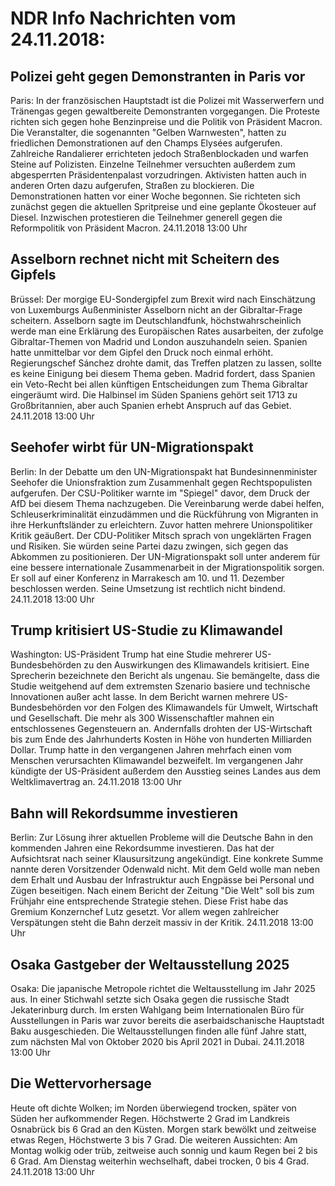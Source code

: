# NDR Info Nachrichten vom 24.11.2018:


## Polizei geht gegen Demonstranten in Paris vor
Paris: In der französischen Hauptstadt ist die Polizei mit Wasserwerfern und Tränengas gegen gewaltbereite Demonstranten vorgegangen. Die Proteste richten sich gegen hohe Benzinpreise und die Politik von Präsident Macron. Die Veranstalter, die sogenannten "Gelben Warnwesten", hatten zu friedlichen Demonstrationen auf den Champs Elysées aufgerufen. Zahlreiche Randalierer errichteten jedoch Straßenblockaden und warfen Steine auf Polizisten. Einzelne Teilnehmer versuchten außerdem zum abgesperrten Präsidentenpalast vorzudringen. Aktivisten hatten auch in anderen Orten dazu aufgerufen, Straßen zu blockieren. Die Demonstrationen hatten vor einer Woche begonnen. Sie richteten sich zunächst gegen die aktuellen Spritpreise und eine geplante Ökosteuer auf Diesel. Inzwischen protestieren die Teilnehmer generell gegen die Reformpolitik von Präsident Macron. 24.11.2018 13:00 Uhr 

## Asselborn rechnet nicht mit Scheitern des Gipfels
Brüssel: Der morgige EU-Sondergipfel zum Brexit wird nach Einschätzung von Luxemburgs Außenminister Asselborn nicht an der Gibraltar-Frage scheitern. Asselborn sagte im Deutschlandfunk, höchstwahrscheinlich werde man eine Erklärung des Europäischen Rates ausarbeiten, der zufolge Gibraltar-Themen von Madrid und London auszuhandeln seien. Spanien hatte unmittelbar vor dem Gipfel den Druck noch einmal erhöht. Regierungschef Sánchez drohte damit, das Treffen platzen zu lassen, sollte es keine Einigung bei diesem Thema geben. Madrid fordert, dass Spanien ein Veto-Recht bei allen künftigen Entscheidungen zum Thema Gibraltar eingeräumt wird. Die Halbinsel im Süden Spaniens gehört seit 1713 zu Großbritannien, aber auch Spanien erhebt Anspruch auf das Gebiet. 24.11.2018 13:00 Uhr 

## Seehofer wirbt für UN-Migrationspakt
Berlin: In der Debatte um den UN-Migrationspakt hat Bundesinnenminister Seehofer die Unionsfraktion zum Zusammenhalt gegen Rechtspopulisten aufgerufen. Der CSU-Politiker warnte im "Spiegel" davor, dem Druck der AfD bei diesem Thema nachzugeben. Die Vereinbarung werde dabei helfen, Schleuserkriminalität einzudämmen und die Rückführung von Migranten in ihre Herkunftsländer zu erleichtern. Zuvor hatten mehrere Unionspolitiker Kritik geäußert. Der CDU-Politiker Mitsch sprach von ungeklärten Fragen und Risiken. Sie würden seine Partei dazu zwingen, sich gegen das Abkommen zu positionieren. Der UN-Migrationspakt soll unter anderem für eine bessere internationale Zusammenarbeit in der Migrationspolitik sorgen. Er soll auf einer Konferenz in Marrakesch am 10. und 11. Dezember beschlossen werden. Seine Umsetzung ist rechtlich nicht bindend. 24.11.2018 13:00 Uhr 

## Trump kritisiert US-Studie zu Klimawandel
Washington: US-Präsident Trump hat eine Studie mehrerer US-Bundesbehörden zu den Auswirkungen des Klimawandels kritisiert. Eine Sprecherin bezeichnete den Bericht als ungenau. Sie bemängelte, dass die Studie weitgehend auf dem extremsten Szenario basiere und technische Innovationen außer acht lasse. In dem Bericht warnen mehrere US-Bundesbehörden vor den Folgen des Klimawandels für Umwelt, Wirtschaft und Gesellschaft. Die mehr als 300 Wissenschaftler mahnen ein entschlossenes Gegensteuern an. Andernfalls drohten der US-Wirtschaft bis zum Ende des Jahrhunderts Kosten in Höhe von hunderten Milliarden Dollar. Trump hatte in den vergangenen Jahren mehrfach einen vom Menschen verursachten Klimawandel bezweifelt. Im vergangenen Jahr kündigte der US-Präsident außerdem den Ausstieg seines Landes aus dem Weltklimavertrag an. 24.11.2018 13:00 Uhr 

## Bahn will Rekordsumme investieren
Berlin: Zur Lösung ihrer aktuellen Probleme will die Deutsche Bahn in den kommenden Jahren eine Rekordsumme investieren. Das hat der Aufsichtsrat nach seiner Klausursitzung angekündigt. Eine konkrete Summe nannte deren Vorsitzender Odenwald nicht. Mit dem Geld wolle man neben dem Erhalt und Ausbau der Infrastruktur auch Engpässe bei Personal und Zügen beseitigen. Nach einem Bericht der Zeitung "Die Welt" soll bis zum Frühjahr eine entsprechende Strategie stehen. Diese Frist habe das Gremium Konzernchef Lutz gesetzt. Vor allem wegen zahlreicher Verspätungen steht die Bahn derzeit massiv in der Kritik. 24.11.2018 13:00 Uhr 

## Osaka Gastgeber der Weltausstellung 2025
Osaka: Die japanische Metropole richtet die Weltausstellung im Jahr 2025 aus. In einer Stichwahl setzte sich Osaka gegen die russische Stadt Jekaterinburg durch. Im ersten Wahlgang beim Internationalen Büro für Ausstellungen in Paris war zuvor bereits die aserbaidschanische Hauptstadt Baku ausgeschieden. Die Weltausstellungen finden alle fünf Jahre statt, zum nächsten Mal von Oktober 2020 bis April 2021 in Dubai. 24.11.2018 13:00 Uhr 

## Die Wettervorhersage
Heute oft dichte Wolken; im Norden überwiegend trocken, später von Süden her aufkommender Regen. Höchstwerte 2 Grad im Landkreis Osnabrück bis 6 Grad an den Küsten. Morgen stark bewölkt und zeitweise etwas Regen, Höchstwerte 3 bis 7 Grad. Die weiteren Aussichten: Am Montag wolkig oder trüb, zeitweise auch sonnig und kaum Regen bei 2 bis 6 Grad. Am Dienstag weiterhin wechselhaft, dabei trocken, 0 bis 4 Grad. 24.11.2018 13:00 Uhr 
